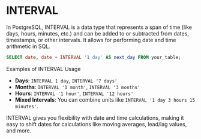
# INTERVAL

In PostgreSQL, INTERVAL is a data type that represents a span of time (like days, hours, minutes, etc.) and can be added to or subtracted from dates, timestamps, or other intervals. It allows for performing date and time arithmetic in SQL.

```sql
SELECT date, date + INTERVAL '1 day' AS next_day FROM your_table;
```

Examples of INTERVAL Usage
* **Days**: `INTERVAL 1 day`, `INTERVAL '7 days'`
* **Months**: `INTERVAL '1 month'`, `INTERVAL '3 months'`
* **Hours**: `INTERVAL '1 hour'`, `INTERVAL '12 hours'`
* **Mixed Intervals**: You can combine units like `INTERVAL '1 day 3 hours 15 minutes'`.


INTERVAL gives you flexibility with date and time calculations, making it easy to shift dates for calculations like moving averages, lead/lag values, and more.






